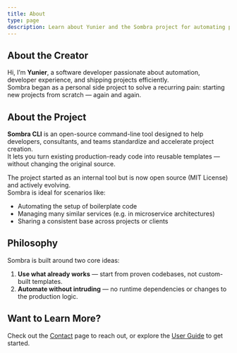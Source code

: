 ```yaml
---
title: About
type: page
description: Learn about Yunier and the Sombra project for automating project setup and structure.
---
```


## About the Creator

Hi, I’m **Yunier**, a software developer passionate about automation, developer experience, and shipping projects efficiently.  
Sombra began as a personal side project to solve a recurring pain: starting new projects from scratch — again and again.

## About the Project

**Sombra CLI** is an open-source command-line tool designed to help developers, consultants, and teams standardize and accelerate project creation.  
It lets you turn existing production-ready code into reusable templates — without changing the original source.

The project started as an internal tool but is now open source (MIT License) and actively evolving.  
Sombra is ideal for scenarios like:

- Automating the setup of boilerplate code
- Managing many similar services (e.g. in microservice architectures)
- Sharing a consistent base across projects or clients

## Philosophy

Sombra is built around two core ideas:

1. **Use what already works** — start from proven codebases, not custom-built templates.
2. **Automate without intruding** — no runtime dependencies or changes to the production logic.

## Want to Learn More?

Check out the [Contact](contact.md) page to reach out, or explore the [User Guide](user-guide/index.md) to get started.
